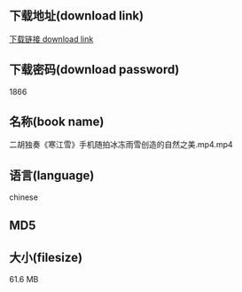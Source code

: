 ## 下载地址(download link)
[下载链接 download link](https://tutu365.netlify.app/?s=%E4%BA%8C%E8%83%A1%E7%8B%AC%E5%A5%8F%E3%80%8A%E5%AF%92%E6%B1%9F%E9%9B%AA%E3%80%8B%E6%89%8B%E6%9C%BA%E9%9A%8F%E6%8B%8D%E5%86%B0%E5%86%BB%E9%9B%A8%E9%9B%AA%E5%88%9B%E9%80%A0%E7%9A%84%E8%87%AA%E7%84%B6%E4%B9%8B%E7%BE%8E.mp4)

## 下载密码(download password)
1866

## 名称(book name)
二胡独奏《寒江雪》手机随拍冰冻雨雪创造的自然之美.mp4.mp4

## 语言(language)
chinese

## MD5


## 大小(filesize)
61.6 MB
